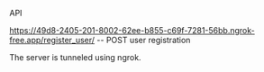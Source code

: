 API

https://49d8-2405-201-8002-62ee-b855-c69f-7281-56bb.ngrok-free.app/register_user/ -- POST user registration


The server is tunneled using ngrok.
